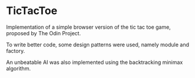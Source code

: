 # TicTacToe
Implementation of a simple browser version of the tic tac toe game, proposed by The Odin Project.

To write better code, some design patterns were used, namely module and factory. 

An unbeatable AI was also implemented using the backtracking minimax algorithm.